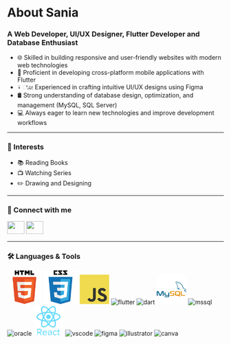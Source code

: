 # About Sania  

<!-- <img align="right" src="https://buffy.mlpforums.com/imageproxy/giphy.gif.2105620126cc7266d840e0116ed7853f.gif" width="350px" alt="coding gif" /> -->

### A Web Developer, UI/UX Designer, Flutter Developer and Database Enthusiast  

- 🌐 Skilled in building responsive and user-friendly websites with modern web technologies  
- 🤖 Proficient in developing cross-platform mobile applications with Flutter  
- ⍣ ೋ Experienced in crafting intuitive UI/UX designs using Figma  
- 🛢️ Strong understanding of database design, optimization, and management (MySQL, SQL Server)  
- 💻 Always eager to learn new technologies and improve development workflows  

---

### 🌟 Interests  
- 📚 Reading Books  
- 📺 Watching Series  
- ✏️ Drawing and Designing  

---

### 🔗 Connect with me  
[<img src="https://raw.githubusercontent.com/rahuldkjain/github-profile-readme-generator/master/src/images/icons/Social/linked-in-alt.svg" height="30" width="40">](https://linkedin.com/in/sania-mirza-601a812a8)
[<img src="https://raw.githubusercontent.com/rahuldkjain/github-profile-readme-generator/master/src/images/icons/Social/behance.svg" height="30" width="40">](https://www.behance.net/saniamirza13)  

---

### 🛠️ Languages & Tools  
<p align="left">
<img src="https://raw.githubusercontent.com/devicons/devicon/master/icons/html5/html5-original-wordmark.svg" alt="html5" width="80" height="80"/> 
<img src="https://raw.githubusercontent.com/devicons/devicon/master/icons/css3/css3-original-wordmark.svg" alt="css3" width="80" height="80"/> 
<img src="https://raw.githubusercontent.com/devicons/devicon/master/icons/javascript/javascript-original.svg" alt="javascript" width="70" height="70"/> 
<img src="https://www.vectorlogo.zone/logos/flutterio/flutterio-icon.svg" alt="flutter" width="70" height="70"/> 
<img src="https://www.vectorlogo.zone/logos/dartlang/dartlang-icon.svg" alt="dart" width="70" height="70"/> 
<img src="https://raw.githubusercontent.com/devicons/devicon/master/icons/mysql/mysql-original-wordmark.svg" alt="mysql" width="70" height="70"/> 
<img src="https://www.svgrepo.com/show/303229/microsoft-sql-server-logo.svg" alt="mssql" width="70" height="70"/> 
<img src="https://cdn.brandfetch.io/idnq7H7qT0/w/400/h/400/theme/dark/icon.png?c=1bxid64Mup7aczewSAYMX&t=1667576597154" alt="oracle" width="70" height="70"/> 
<img src="https://raw.githubusercontent.com/devicons/devicon/master/icons/react/react-original-wordmark.svg" alt="react" width="70" height="70"/> 
<img src="https://www.svgrepo.com/show/452129/vs-code.svg" alt="vscode" width="70" height="70"/> 
<img src="https://www.vectorlogo.zone/logos/figma/figma-icon.svg" alt="figma" width="70" height="70"/> 
<img src="https://www.vectorlogo.zone/logos/adobe_illustrator/adobe_illustrator-icon.svg" alt="illustrator" width="70" height="70"/> 
<img src="https://cdn.brandfetch.io/id9mVQlyB1/w/400/h/400/theme/dark/icon.jpeg?c=1bxid64Mup7aczewSAYMX&t=1725863485997" alt="canva" width="70" height="70"/> 
</p>
